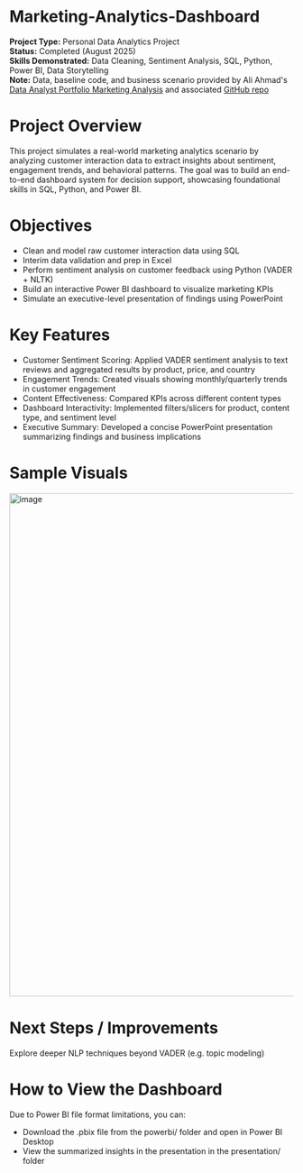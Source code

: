 # Marketing-Analytics-Dashboard
**Project Type:** Personal Data Analytics Project<br>
**Status:** Completed (August 2025)<br>
**Skills Demonstrated:** Data Cleaning, Sentiment Analysis, SQL, Python, Power BI, Data Storytelling<br>
**Note:** Data, baseline code, and business scenario provided by Ali Ahmad's [Data Analyst Portfolio Marketing Analysis](https://youtube.com/playlist?list=PLMfXakCUhXsHxNShtz2ucsR69RCJqMnnd&si=dEHRjT-v6vfXBWmh) and associated [GitHub repo](https://github.com/aliahmad-1987/DataAnalystPortfolioProject_PBI_SQL_Python_MarketingAnalytics/tree/main)

# Project Overview
This project simulates a real-world marketing analytics scenario by analyzing customer interaction data to extract insights about sentiment, engagement trends, and behavioral patterns. The goal was to build an end-to-end dashboard system for decision support, showcasing foundational skills in SQL, Python, and Power BI.

# Objectives

- Clean and model raw customer interaction data using SQL<br>
- Interim data validation and prep in Excel<br>
- Perform sentiment analysis on customer feedback using Python (VADER + NLTK)<br>
- Build an interactive Power BI dashboard to visualize marketing KPIs<br>
- Simulate an executive-level presentation of findings using PowerPoint

# Key Features
- Customer Sentiment Scoring: Applied VADER sentiment analysis to text reviews and aggregated results by product, price, and country<br>
- Engagement Trends: Created visuals showing monthly/quarterly trends in customer engagement<br>
- Content Effectiveness: Compared KPIs across different content types<br>
- Dashboard Interactivity: Implemented filters/slicers for product, content type, and sentiment level<br>
- Executive Summary: Developed a concise PowerPoint presentation summarizing findings and business implications<br>

# Sample Visuals
<img width="1290" height="893" alt="image" src="https://github.com/user-attachments/assets/68830a9d-a5db-4670-b503-432a1333b6d5" />

# Next Steps / Improvements
Explore deeper NLP techniques beyond VADER (e.g. topic modeling)

# How to View the Dashboard
Due to Power BI file format limitations, you can:<br>
- Download the .pbix file from the powerbi/ folder and open in Power BI Desktop<br>
- View the summarized insights in the presentation in the presentation/ folder

